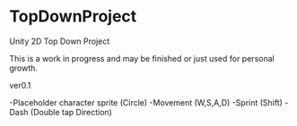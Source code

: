 # TopDownProject
Unity 2D Top Down Project

This is a work in progress and may be finished or just used for personal growth.

ver0.1

-Placeholder character sprite (Circle)
-Movement (W,S,A,D)
-Sprint (Shift)
-Dash (Double tap Direction)
